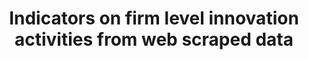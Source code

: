 ---
layout: default
layout: default
layout: default
layout: default
layout: default
layout: default
layout: default
layout: default
citation: Ashouri, S., Suominen, A., Hajikhani, A., Pukelis, L., Schubert, T., Türkeli,
  S., Van Beers, C. and Cunningham, S., 2022. Indicators on firm level innovation
  activities from web scraped data. Data in brief, 42, p.108246.
contributors: VTT Technical Research Centre of Finland Ltd, Fraunhofer Institute for
  Systems and Innovation Research ISI, Public Policy and Management Institute, United
  Nations University Maastricht Economic and Social Research Insitute on Innovation
  and Technology, Delft University of Technology, University of Strathclyde
cost: None
description: This data sample (in support the article "Indicators on firm level innovation
  activities from web scraped data" https://ssrn.com/abstract=3938767) contains data
  on companies' innovative behavior measured at the firm-level based on web scraped
  firm-level data derived from medium-high and high-technology companies in the European
  Union and the United Kingdom. The data are retrieved from individual company websites
  and contains in total data on 96,921 companies. The data provide information on
  various aspects of innovation, most significantly the research and development orientation
  of the company at the company and product level, the company’s collaborative activities,
  company’s products, and use of standards. In addition to the web scraped data, the
  dataset aggregates a variety firm-level indicators including patenting activities.
  In total, the dataset includes 28 variables with unique identifiers which enables
  connecting to other databases such as financial data. (2021-10-04)
documentation: https://www.sciencedirect.com/science/article/pii/S2352340922004486
doi: https://doi.org/10.34894/CI5XRR
last_edit: Mon, 19 Jun 2023 16:46:47 GMT
location: https://dataverse.nl/dataset.xhtml?persistentId=doi:10.34894/CI5XRR
maintained_by: 'Sajad Ashouri: sajad.ashouri@vtt.fi, Arash Hajikhani: arash.hajikhani@vtt.fi'
open_access: 'TRUE'
related_publications: Ashouri, S., Suominen, A., Hajikhani, A., Pukelis, L., Schubert,
  T., Türkeli, S., Van Beers, C. and Cunningham, S., 2022. Indicators on firm level
  innovation activities from web scraped data. Data in brief, 42, p.108246.
shortname: BigProd
tags:
- innovation
- digitalization
- web mining
- big data
timeframe: '2021'
title: Indicators on firm level innovation activities from web scraped data
uuid: 9e127516-e7f7-41c5-b033-eedab5433dba
versioning: 'FALSE'
---